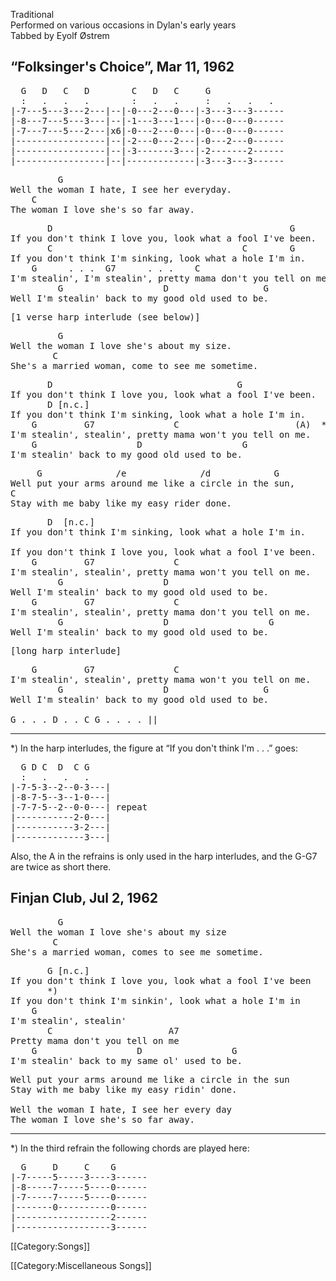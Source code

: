 Traditional<br>
Performed on various occasions in Dylan's early years<br>
Tabbed by Eyolf Østrem

<h2 class="songversion">“Folksinger's Choice”, Mar 11, 1962</h2>
<pre class="tab">
  G   D   C   D        C   D   C     G
  :   .   .   .        :   .   .     :   .   .   .
|-7---5---3---2---|--|-0---2---0---|-3---3---3------
|-8---7---5---3---|--|-1---3---1---|-0---0---0------
|-7---7---5---2---|x6|-0---2---0---|-0---0---0------
|-----------------|--|-2---0---2---|-0---2---0------
|-----------------|--|-3-------3---|-2-------2------
|-----------------|--|-------------|-3---3---3------
</pre>

<pre class="verse">
         G
Well the woman I hate, I see her everyday.
    C
The woman I love she's so far away.
</pre>

<pre class="refrain">
       D                                             G
If you don't think I love you, look what a fool I've been.
       C                                    C        G
If you don't think I'm sinking, look what a hole I'm in.
    G      . . .  G7      . . .    C
I'm stealin', I'm stealin', pretty mama don't you tell on me.
         G                   D                  G
Well I'm stealin' back to my good old used to be.
</pre>

<pre class="verse">
[1 verse harp interlude (see below)]
</pre>

<pre class="verse">
         G
Well the woman I love she's about my size.
        C
She's a married woman, come to see me sometime.
</pre>

<pre class="refrain">
       D                                   G
If you don't think I love you, look what a fool I've been.
       D [n.c.]
If you don't think I'm sinking, look what a hole I'm in.
    G         G7               C                      (A)  *)
I'm stealin', stealin', pretty mama won't you tell on me.
    G                   D                   G
I'm stealin' back to my good old used to be.
</pre>

<pre class="verse">
     G              /e              /d            G
Well put your arms around me like a circle in the sun,
C
Stay with me baby like my easy rider done.
</pre>

<pre class="refrain">
       D  [n.c.]
If you don't think I'm sinking, look what a hole I'm in.

If you don't think I love you, look what a fool I've been.
    G         G7               C
I'm stealin', stealin', pretty mama won't you tell on me.
         G                   D
Well I'm stealin' back to my good old used to be.
    G         G7               C
I'm stealin', stealin', pretty mama don't you tell on me.
         G                   D                   G
Well I'm stealin' back to my good old used to be.
</pre>

<pre class="verse">
[long harp interlude]
</pre>

<pre class="refrain">
    G         G7               C
I'm stealin', stealin', pretty mama won't you tell on me.
         G                   D                  G
Well I'm stealin' back to my good old used to be.

G . . . D . . C G . . . . ||
</pre>

----
<nowiki>*</nowiki>) In the harp interludes, the figure at “If you don't think I'm . . .” goes:

<pre class="tab">
  G D C  D  C G
  :   .   .   .
|-7-5-3--2--0-3---|
|-8-7-5--3--1-0---|
|-7-7-5--2--0-0---| repeat
|-----------2-0---|
|-----------3-2---|
|-------------3---|
</pre>

Also, the A in the refrains is only used in the harp interludes, and
the G-G7 are twice as short there.

<h2 class="songversion">Finjan Club, Jul 2, 1962</h2>
<pre class="verse">
         G
Well the woman I love she's about my size
        C
She's a married woman, comes to see me sometime.
</pre>

<pre class="refrain">
       G [n.c.]
If you don't think I love you, look what a fool I've been
       *)
If you don't think I'm sinkin', look what a hole I'm in
    G
I'm stealin', stealin'
       C                      A7
Pretty mama don't you tell on me
    G                   D                 G
I'm stealin' back to my same ol' used to be.
</pre>

<pre class="verse">
Well put your arms around me like a circle in the sun
Stay with me baby like my easy ridin' done.

Well the woman I hate, I see her every day
The woman I love she's so far away.
</pre>

----
<nowiki>*</nowiki>) In the third refrain the following chords are played here:

<pre class="tab">
  G     D     C    G
|-7-----5-----3----3------
|-8-----7-----5----0------
|-7-----7-----5----0------
|-------0----------0------
|------------------2------
|------------------3------
</pre>

[[Category:Songs]]

[[Category:Miscellaneous Songs]]